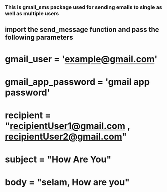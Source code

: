 ### This is gmail_sms package used for sending emails to single as well as multiple users

## import the send_message function and pass the following parameters 

# gmail_user = 'example@gmail.com'
# gmail_app_password = 'gmail app password'   
# recipient = "recipientUser1@gmail.com , recipientUser2@gmail.com"
# subject = "How Are You"
# body = "selam, How are you"